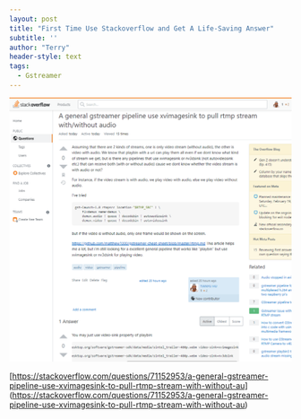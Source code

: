 ```yaml
---
layout: post
title: "First Time Use Stackoverflow and Get A Life-Saving Answer"
subtitle: ''
author: "Terry"
header-style: text
tags:
  - Gstreamer
---
```


![](/img/playbin.png)


[https://stackoverflow.com/questions/71152953/a-general-gstreamer-pipeline-use-xvimagesink-to-pull-rtmp-stream-with-without-au]
(https://stackoverflow.com/questions/71152953/a-general-gstreamer-pipeline-use-xvimagesink-to-pull-rtmp-stream-with-without-au)